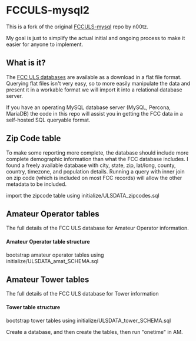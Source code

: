 # FCCULS-mysql2

This is a fork of the original [FCCULS-mysql](https://github.com/n00tz/FCCULS-mysql) repo by n00tz. 

My goal is just to simplify the actual initial and ongoing process to make it easier for anyone to implement.

## What is it?
The [FCC ULS databases](https://www.fcc.gov/wireless/data) are available as a download in a flat file format. Querying flat files isn't very easy, so to more easily manipulate the data and present it in a workable format we will import it into a relational database server.

If you have an operating MySQL database server (MySQL, Percona, MariaDB) the code in this repo will assist you in getting the FCC data in a self-hosted SQL queryable format.

## Zip Code table

To make some reporting more complete, the database should include more complete demographic information than what the FCC database includes. I found a freely available database with city, state, zip, lat/long, county, country, timezone, and population details. Running a query with inner join on zip code (which is included on most FCC records) will allow the other metadata to be included.

import the zipcode table using initialize/ULSDATA_zipcodes.sql


## Amateur Operator tables

The full details of the FCC ULS database for Amateur Operator information.

#### Amateur Operator table structure
bootstrap amateur operator tables using initialize/ULSDATA_amat_SCHEMA.sql


## Amateur Tower tables

The full details of the FCC ULS database for Tower information

#### Tower table structure
bootstrap tower tables using initialize/ULSDATA_tower_SCHEMA.sql


Create a database, and then create the tables, then run "onetime" in AM. 
